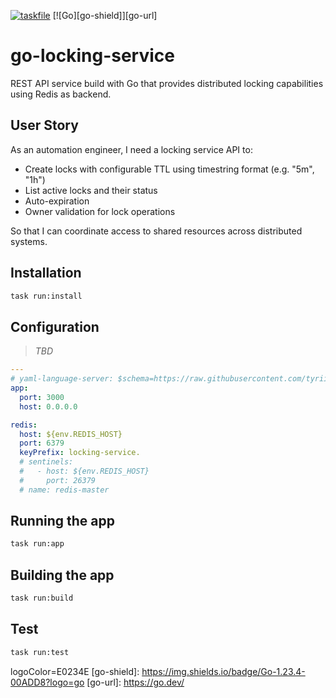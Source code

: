 <!-- markdownlint-disable MD041 -->
<!-- markdownlint-disable MD033 -->
<!-- markdownlint-disable MD051 -->

<!-- PROJECT SHIELDS -->
<!--
*** I'm using markdown "reference style" links for readability.
*** Reference links are enclosed in brackets [ ] instead of parentheses ( ).
*** See the bottom of this document for the declaration of the reference variables
*** for contributors-url, forks-url, etc. This is an optional, concise syntax you may use.
*** https://www.markdownguide.org/basic-syntax/#reference-style-links
-->

[![taskfile][taskfile-shield]][taskfile-url]
[![Go][go-shield]][go-url]

# go-locking-service

REST API service build with Go that provides distributed locking capabilities using Redis as backend.

## User Story

As an automation engineer, I need a locking service API to:

- Create locks with configurable TTL using timestring format (e.g. "5m", "1h")
- List active locks and their status
- Auto-expiration
- Owner validation for lock operations

So that I can coordinate access to shared resources across distributed systems.

## Installation

```bash
task run:install
```

## Configuration

> *TBD*

<!--
You can pass `CONFIG_PATH` env variable to point to your `configuration.yaml`. Default path is `$(XDG_CONFIG_HOME)/locking-service/configuration.yaml`

You can use env variables as placeholder in the configuration.yaml
-->

```yaml
---
# yaml-language-server: $schema=https://raw.githubusercontent.com/tyriis/go-locking-service/refs/heads/main/internal/infrastructure/assets/schemas/config.json
app:
  port: 3000
  host: 0.0.0.0

redis:
  host: ${env.REDIS_HOST}
  port: 6379
  keyPrefix: locking-service.
  # sentinels:
  #   - host: ${env.REDIS_HOST}
  #     port: 26379
  # name: redis-master
```

## Running the app

```bash
task run:app

```

## Building the app

```bash
task run:build

```

## Test

```bash
task run:test

```

<!-- MARKDOWN LINKS & IMAGES -->
<!-- https://www.markdownguide.org/basic-syntax/#reference-style-links -->

<!-- Links -->

[taskfile-shield]: https://img.shields.io/badge/Taskfile-enabled-brightgreen?logo=task
[taskfile-url]: https://taskfile.dev/
[pre-commit-shield]: https://img.shields.io/badge/pre--commit-enabled-brightgreen?logo=pre-commit
[pre-commit-url]: https://github.com/pre-commit/pre-commit
[renovate-shield]: https://img.shields.io/badge/renovate-enabled-brightgreen?logo=renovate&logoColor=308BE3
[renovate-url]: https://www.mend.io/renovate/
logoColor=E0234E
[go-shield]: https://img.shields.io/badge/Go-1.23.4-00ADD8?logo=go
[go-url]: https://go.dev/

